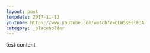 ```yaml
---
layout: post
tempdate: 2017-11-13
youtube: https://www.youtube.com/watch?v=QLW5KEslF3A
category: _placeholder
---
```

test content